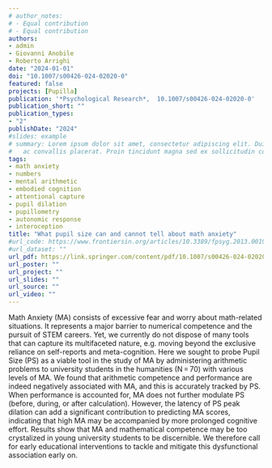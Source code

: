 ```yaml
---
# author_notes:
# - Equal contribution
# - Equal contribution
authors:
- admin
- Giovanni Anobile
- Roberto Arrighi
date: "2024-01-01"
doi: "10.1007/s00426-024-02020-0"
featured: false
projects: [Pupilla]
publication: '*Psychological Research*,  10.1007/s00426-024-02020-0'
publication_short: ""
publication_types:
- "2"
publishDate: "2024"
#slides: example
# summary: Lorem ipsum dolor sit amet, consectetur adipiscing elit. Duis posuere tellus
#   ac convallis placerat. Proin tincidunt magna sed ex sollicitudin condimentum.
tags:
- math anxiety
- numbers
- mental arithmetic
- embodied cognition
- attentional capture
- pupil dilation
- pupillometry
- autonomic response
- interoception
title: "What pupil size can and cannot tell about math anxiety"
#url_code: https://www.frontiersin.org/articles/10.3389/fpsyg.2013.00190/full
#url_dataset: ""
url_pdf: https://link.springer.com/content/pdf/10.1007/s00426-024-02020-0.pdf
url_poster: ""
url_project: ""
url_slides: ""
url_source: ""
url_video: ""
---
```


Math Anxiety (MA) consists of excessive fear and worry about math-related situations. It represents a major barrier to numerical competence and the pursuit of STEM careers. Yet, we currently do not dispose of many tools that can capture its multifaceted nature, e.g. moving beyond the exclusive reliance on self-reports and meta-cognition. Here we sought to probe Pupil Size (PS) as a viable tool in the study of MA by administering arithmetic problems to university students in the humanities (N = 70) with various levels of MA. We found that arithmetic competence and performance are indeed negatively associated with MA, and this is accurately tracked by PS. When performance is accounted for, MA does not further modulate PS (before, during, or after calculation). However, the latency of PS peak dilation can add a significant contribution to predicting MA scores, indicating that high MA may be accompanied by more prolonged cognitive effort. Results show that MA and mathematical competence may be too crystalized in young university students to be discernible. We therefore call for early educational interventions to tackle and mitigate this dysfunctional association early on.